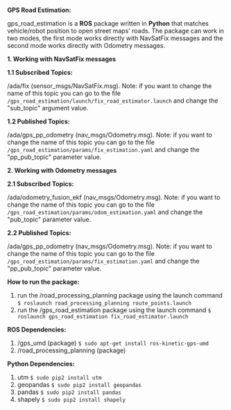 **GPS Road Estimation:**

gps_road_estimation is a **ROS** package written in **Python** that matches vehicle/robot position to open street maps' roads. The package can work in two modes, the first mode works directly with NavSatFix messages and the second mode works directly with Odometry messages.

**1. Working with NavSatFix messages**

   **1.1 Subscribed Topics:**

   /ada/fix (sensor_msgs/NavSatFix.msg). Note: if you want to change the name of this topic you can go to the file `/gps_road_estimation/launch/fix_road_estimator.launch` and change the "sub_topic" argument value.

   **1.2 Published Topics:**

   /ada/gps_pp_odometry (nav_msgs/Odometry.msg). Note: if you want to change the name of this topic you can go to the file `/gps_road_estimation/params/fix_estimation.yaml` and change the "pp_pub_topic" parameter value.

**2. Working with Odometry messages**

**2.1 Subscribed Topics:**

/ada/odometry_fusion_ekf (nav_msgs/Odometry.msg). Note: if you want to change the name of this topic you can go to the file `/gps_road_estimation/params/odom_estimation.yaml` and change the "pub_topic" parameter value.

**2.2 Published Topics:**

/ada/gps_pp_odometry (nav_msgs/Odometry.msg). Note: if you want to change the name of this topic you can go to the file `/gps_road_estimation/params/fix_estimation.yaml` and change the "pp_pub_topic" parameter value.

**How to run the package:**

1. run the /road_processing_planning package using the launch command `$ roslaunch road_processing_planning route_points.launch`
2. run the /gps_road_estimation package using the launch command `$ roslaunch gps_road_estimation fix_road_estimator.launch`

**ROS Dependencies:**

1. /gps_umd (package) `$ sudo apt-get install ros-kinetic-gps-umd`
2. /road_processing_planning (package)

**Python Dependencies:**

1. utm `$ sudo pip2 install utm`
2. geopandas `$ sudo pip2 install geopandas`
3. pandas `$ sudo pip2 install pandas`
4. shapely `$ sudo pip2 install shapely`
